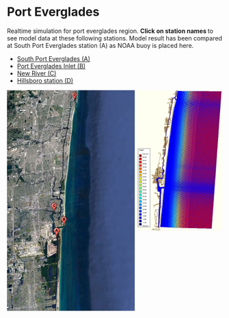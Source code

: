 
<html>  
 <body>
  
 <meta name="viewport" content="width=device-width, initial-scale=1">
<link rel="stylesheet" href="https://cdnjs.cloudflare.com/ajax/libs/font-awesome/4.7.0/css/font-awesome.min.css">
<style>
body {margin:0;}

.icon-bar {
  width: 100%;
  background-color: #555;
  overflow: auto;
}

.icon-bar a {
  float: left;
  width: 20%;
  text-align: center;
  padding: 12px 0;
  transition: all 0.3s ease;
  color: white;
  font-size: 36px;
}

.icon-bar a:hover {
  background-color: #000;
}

.active {
  background-color: #4CAF50;
}
</style>

<div class="icon-bar">
  <a class="active" href="https://realtimefl.github.io/PortEverglades/"><i class="fa fa-home"></i></a> 
  <a href="#"><i class="fa fa-search"></i></a> 
  <a href="#"><i class="fa fa-envelope"></i></a> 
  <a href="#"><i class="fa fa-globe"></i></a>
  <a href="About Us"></a>
</div> 
  
  
  
 <div>
  <h1>Port Everglades</h1>
</div> 
<p>
Realtime simulation for port everglades region. <strong> Click on station names </strong> to see model data at these following stations. Model result has been compared at South Port Everglades station (A) as NOAA buoy is placed here.
</p>
 
<ul>
 <li><a href="waterlevel_porteverglades.jpg" target="_blank"> South Port Everglades (A)</a></li>
 <li><a href="waterlevel_evergladesinlet.jpg" target="_blank"> Port Everglades Inlet (B)</a></li>
 <li><a href="waterlevel_plantriver.jpg" target="_blank"> New River (C)</a></li>
 <li><a href="waterlevel_hillsboroinlet.jpg" target="_blank"> Hillsboro station (D)</a></li>
</ul>

  <a href="gmap4.JPG">
     <img src="gmap4.JPG" width="299" align="center">
  </a> 

  <a href="c24.JPG">
     <img src="c24.JPG" width="201" align="right">
 </a>
 </body> 
</html>




